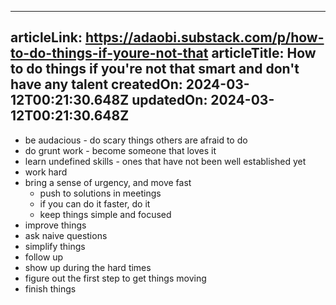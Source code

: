 -----------------------
articleLink: https://adaobi.substack.com/p/how-to-do-things-if-youre-not-that
articleTitle: How to do things if you&#x27;re not that smart and don&#x27;t have any talent
createdOn: 2024-03-12T00:21:30.648Z
updatedOn: 2024-03-12T00:21:30.648Z
-----------------------

- be audacious - do scary things others are afraid to do
- do grunt work - become someone that loves it
- learn undefined skills - ones that have not been well established yet
- work hard
- bring a sense of urgency, and move fast
  - push to solutions in meetings
  - if you can do it faster, do it
  - keep things simple and focused
- improve things
- ask naive questions
- simplify things
- follow up
- show up during the hard times
- figure out the first step to get things moving
- finish things